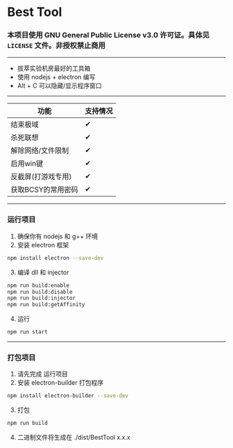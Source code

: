 # Best Tool

### 本项目使用 GNU General Public License v3.0 许可证。具体见 `LICENSE` 文件。非授权禁止商用

---

 - 拔萃实验机房最好的工具箱
 - 使用 nodejs + electron 编写
 - Alt + C 可以隐藏/显示程序窗口

---

| 功能               | 支持情况 |
| ------------------ | -------- |
| 结束极域           | ✔        |
| 杀死联想           | ✔        |
| 解除网络/文件限制  | ✔        |
| 启用win键          | ✔        |
| 反截屏(打游戏专用) | ✔        |
| 获取BCSY的常用密码 | ✔        |
<!-- ✘ -->

---

### 运行项目
1. 确保你有 nodejs 和 g++ 环境
2. 安装 electron 框架
```bash
npm install electron --save-dev
```
3. 编译 dll 和 injector
```bash
npm run build:enable
npm run build:disable
npm run build:injector
npm run build:getAffinity
```
4. 运行
```bash
npm run start
```

---

### 打包项目
1. 请先完成 运行项目
2. 安装 electron-builder 打包程序
```bash
npm install electron-builder --save-dev
```
3. 打包
```bash
npm run build
```
4. 二进制文件将生成在 ./dist/BestTool x.x.x
